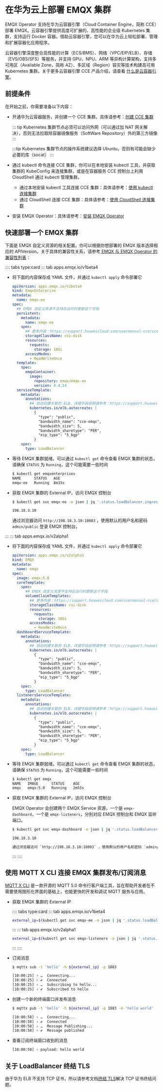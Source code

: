 # 在华为云上部署 EMQX 集群

EMQX Operator 支持在华为云容器引擎（Cloud Container Engine，简称 CCE）部署 EMQX。云容器引擎提供高度可扩展的、高性能的企业级 Kubernetes 集群，支持运行 Docker 容器。借助云容器引擎，您可以在华为云上轻松部署、管理和扩展容器化应用程序。

云容器引擎深度整合高性能的计算（ECS/BMS）、网络（VPC/EIP/ELB）、存储（EVS/OBS/SFS）等服务，并支持 GPU、NPU、ARM 等异构计算架构，支持多可用区（Available Zone，简称 AZ）、多区域（Region）容灾等技术构建高可用 Kubernetes 集群。关于更多云容器引擎 CCE 产品介绍，请查看 [什么是云容器引擎](https://support.huaweicloud.com/productdesc-cce/cce_productdesc_0001.html?utm_source=cce_Growth_map&utm_medium=display&utm_campaign=help_center&utm_content=Growth_map)。

## 前提条件

在开始之前，你需要准备以下内容：

- 开通华为云容器服务，并创建一个 CCE 集群。具体请参考：[创建 CCE 集群](https://support.huaweicloud.com/usermanual-cce/cce_01_0028.html)

    ::: tip
    Kubernetes 集群节点必须可以访问外网（可以通过加 NAT 网关解决），否则无法拉取除容器镜像服务（SoftWare Repository）外的第三方镜像
    :::

    :::tip
    Kubernetes 集群节点的操作系统建议选择 Ubuntu，否则有可能会缺少必要的库（socat）
    :::

- 通过 kubectl 命令连接 CCE 集群，你可以在本地安装 kubectl 工具，并获取集群的 KubeConfig 来连接集群，或是在容器服务 CCE 控制台上利用 CloudShell 通过 kubectl 管理集群。

  - 通过本地安装 kubectl 工具连接 CCE 集群：具体请参考：[使用 kubectl 连接集群](https://support.huaweicloud.com/usermanual-cce/cce_10_0107.html#section2)
  - 通过 CloudShell 连接 CCE 集群：具体请参考：[使用 CloudShell 连接集群](https://support.huaweicloud.com/usermanual-cce/cce_10_0671.html#section2)

- 安装 EMQX Operator：具体请参考：[安装 EMQX Operator](../getting-started/getting-started.md)

## 快速部署一个 EMQX 集群

下面是 EMQX 自定义资源的相关配置。你可以根据你想部署的 EMQX 版本选择相应的 APIVersion。关于具体的兼容性关系，请参考[ EMQX 与 EMQX Operator 的兼容性列表](../README.md)：

:::: tabs type:card
::: tab apps.emqx.io/v1beta4

+ 将下面的内容保存成 YAML 文件，并通过 `kubectl apply` 命令部署它

  ```yaml
  apiVersion: apps.emqx.io/v1beta4
  kind: EmqxEnterprise
  metadata:
    name: emqx-ee
  spec:
    ## EMQX 自定义资源不支持在运行时更新这个字段
    persistent:
      metadata:
        name: emqx-ee
      spec:
        ## 更多内容：https://support.huaweicloud.com/usermanual-cce/cce_10_0380.html#section1
        storageClassName: csi-disk
        resources:
          requests:
            storage: 10Gi
        accessModes:
          - ReadWriteOnce
    template:
      spec:
        emqxContainer:
          image:
            repository: emqx/emqx-ee
            version: 4.4.14
    serviceTemplate:
      metadata:
        annotations:
          ## 自动创建关联的 ELB，详细字段说明请参考：https://support.huaweicloud.com/usermanual-cce/cce_10_0014.html#cce_10_0014__table939522754617
          kubernetes.io/elb.autocreate: |
            {
              "type": "public",
              "bandwidth_name": "cce-emqx",
              "bandwidth_size": 5,
              "bandwidth_sharetype": "PER",
              "eip_type": "5_bgp"
            }
      spec:
        type: LoadBalancer
    ```

+ 等待 EMQX 集群就绪，可以通过 `kubectl get` 命令查看 EMQX 集群的状态，请确保 `STATUS` 为 `Running`，这个可能需要一些时间

  ```bash
  $ kubectl get emqxenterprises
  NAME      STATUS   AGE
  emqx-ee   Running  8m33s
  ```

+ 获取 EMQX 集群的 External IP，访问 EMQX 控制台

  ```bash
  $ kubectl get svc emqx-ee -o json | jq '.status.loadBalancer.ingress[0].ip'

  198.18.3.10
  ```

  通过浏览器访问 `http://198.18.3.10:18083` ，使用默认的用户名和密码 `admin/public` 登录 EMQX 控制台。

:::
::: tab apps.emqx.io/v2alpha1

+ 将下面的内容保存成 YAML 文件，并通过 `kubectl apply` 命令部署它

  ```yaml
  apiVersion: apps.emqx.io/v2alpha1
  kind: EMQX
  metadata:
    name: emqx
  spec:
    image: emqx:5.0
    coreTemplate:
      spec:
        ## EMQX 自定义资源不支持在运行时更新这个字段
        volumeClaimTemplates:
          ## 更多内容：https://support.huaweicloud.com/usermanual-cce/cce_10_0380.html#section1
          storageClassName: csi-disk
          resources:
            requests:
              storage: 10Gi
          accessModes:
            - ReadWriteOnce
    dashboardServiceTemplate:
      metadata:
        annotations:
          ## 自动创建关联的 ELB，详细字段说明请参考：https://support.huaweicloud.com/usermanual-cce/cce_10_0014.html#cce_10_0014__table939522754617
          kubernetes.io/elb.autocreate: |
            {
              "type": "public",
              "bandwidth_name": "cce-emqx",
              "bandwidth_size": 5,
              "bandwidth_sharetype": "PER",
              "eip_type": "5_bgp"
            }
      spec:
        type: LoadBalancer
    listenersServiceTemplate:
      metadata:
        annotations:
          ## 自动创建关联的 ELB，详细字段说明请参考：https://support.huaweicloud.com/usermanual-cce/cce_10_0014.html#cce_10_0014__table939522754617
          kubernetes.io/elb.autocreate: |
            {
              "type": "public",
              "bandwidth_name": "cce-emqx",
              "bandwidth_size": 5,
              "bandwidth_sharetype": "PER",
              "eip_type": "5_bgp"
            }
      spec:
        type: LoadBalancer
  ```

+ 等待 EMQX 集群就绪，可以通过 `kubectl get` 命令查看 EMQX 集群的状态，请确保 `STATUS` 为 `Running`，这个可能需要一些时间

  ```bash
  $ kubectl get emqx
  NAME   IMAGE      STATUS    AGE
  emqx   emqx:5.0   Running   2m55s
  ```

+ 获取 EMQX 集群的 External IP，访问 EMQX 控制台

  EMQX Operator 会创建两个 EMQX Service 资源，一个是 `emqx-dashboard`，一个是 `emqx-listeners`，分别对应 EMQX 控制台和 EMQX 监听端口。

  ```bash
  $ kubectl get svc emqx-dashboard -o json | jq '.status.loadBalancer.ingress[0].ip'

  198.18.3.10

  通过浏览器访问 `http://198.18.3.10:18083` ，使用默认的用户名和密码 `admin/public` 登录 EMQX 控制台。

  ```
  :::
  ::::

## 使用 MQTT X CLI 连接 EMQX 集群发布/订阅消息

[MQTT X CLI](https://mqttx.app/zh/cli) 是一款开源的 MQTT 5.0 命令行客户端工具，旨在帮助开发者在不需要使用图形化界面的基础上，也能更快的开发和调试 MQTT 服务与应用。

+ 获取 EMQX 集群的 External IP

  :::: tabs type:card
  ::: tab apps.emqx.io/v1beta4

  ```bash
  external_ip=$(kubectl get svc emqx-ee -o json | jq '.status.loadBalancer.ingress[0].ip')
  ```
  :::
  ::: tab apps.emqx.io/v2alpha1

  ```bash
  external_ip=$(kubectl get svc emqx-listeners -o json | jq '.status.loadBalancer.ingress[0].ip')
  ```
  :::
  ::::

+ 订阅消息

  ```bash
  $ mqttx sub -t 'hello' -h ${external_ip} -p 1883

  [10:00:25] › …  Connecting...
  [10:00:25] › ✔  Connected
  [10:00:25] › …  Subscribing to hello...
  [10:00:25] › ✔  Subscribed to hello
  ```

+ 创建一个新的终端窗口并发布消息

  ```bash
  $ mqttx pub -t 'hello' -h ${external_ip} -p 1883 -m 'hello world'

  [10:00:58] › …  Connecting...
  [10:00:58] › ✔  Connected
  [10:00:58] › …  Message Publishing...
  [10:00:58] › ✔  Message published
  ```

+ 查看订阅终端窗口收到的消息

  ```bash
  [10:00:58] › payload: hello world
  ```

## 关于 LoadBalancer 终结 TLS

由于华为 ELB 不支持 TCP 证书，所以请参考文档[终结 TLS](https://github.com/emqx/emqx-operator/discussions/312)解决 TCP 证书终结问题。
